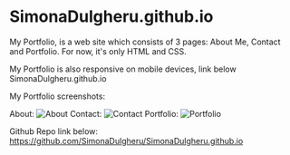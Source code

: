 # SimonaDulgheru.github.io

My Portfolio, is a web site which consists of 3 pages: About Me, Contact and Portfolio.
For now, it's only HTML and CSS.

My Portfolio is also responsive on mobile devices, link below  
SimonaDulgheru.github.io

My Portfolio screenshots:

About: ![About](https://user-images.githubusercontent.com/48987979/66702212-23063080-ecfd-11e9-9014-52a20f5bb907.png)
Contact: ![Contact](https://user-images.githubusercontent.com/48987979/66702245-5fd22780-ecfd-11e9-96ad-2bd0cc29eef6.gif)
Portfolio: ![Portfolio](https://user-images.githubusercontent.com/48987979/66702254-7a0c0580-ecfd-11e9-80a4-4709ded684d8.gif)

Github Repo link below:
https://github.com/SimonaDulgheru/SimonaDulgheru.github.io
